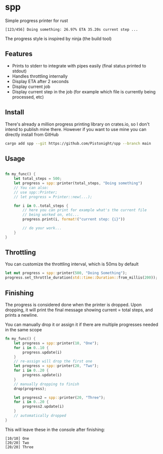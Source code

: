 # spp
Simple progress printer for rust

```
[123/456] Doing something: 26.97% ETA 35.20s current step ...
```

The progress style is inspired by ninja (the build tool)

## Features
- Prints to stderr to integrate with pipes easily (final status printed to stdout)
- Handles throttling internally
- Display ETA after 2 seconds
- Display current job
- Display current step in the job (for example which file is currently
  being processed, etc)

## Install
There's already a million progress printing library on crates.io,
so I don't intend to publish mine there. However if you want to use
mine you can directly install from GitHub
```bash
cargo add spp --git https://github.com/Pistonight/spp --branch main
```

## Usage
```rust

fn my_func() {
    let total_steps = 500;
    let progress = spp::printer(total_steps, "Doing something")
    // You can also:
    // use spp::Printer;
    // let progress = Printer::new(...);

    for i in 0..total_steps {
        // here you can print for example what's the current file
        // being worked on, etc...
        progress.print(i, format!("current step: {i}"))

        // do your work...
    }
}

```

## Throttling
You can customize the throttling interval, which is 50ms by default
```rust
let mut progress = spp::printer(500, "Doing Something");
progress.set_throttle_duration(std::time::Duration::from_millis(200));
```

## Finishing
The progress is considered done when the printer is dropped.
Upon dropping, it will print the final message showing current = total steps,
and prints a newline.

You can manually drop it or assign it if there are multiple progresses
needed in the same scope
```rust
fn my_func() {
    let progress = spp::printer(10, "One");
    for i in 0..10 {
        progress.update(i)
    }
    // re-assign will drop the first one
    let progress = spp::printer(20, "Two");
    for i in 0..20 {
        progress.update(i)
    }
    // manually dropping to finish
    drop(progress);

    let progress2 = spp::printer(20, "Three");
    for i in 0..20 {
        progress2.update(i)
    }
    // automatically dropped
}
```
This will leave these in the console after finishing:
```
[10/10] One
[20/20] Two
[20/20] Three
```
